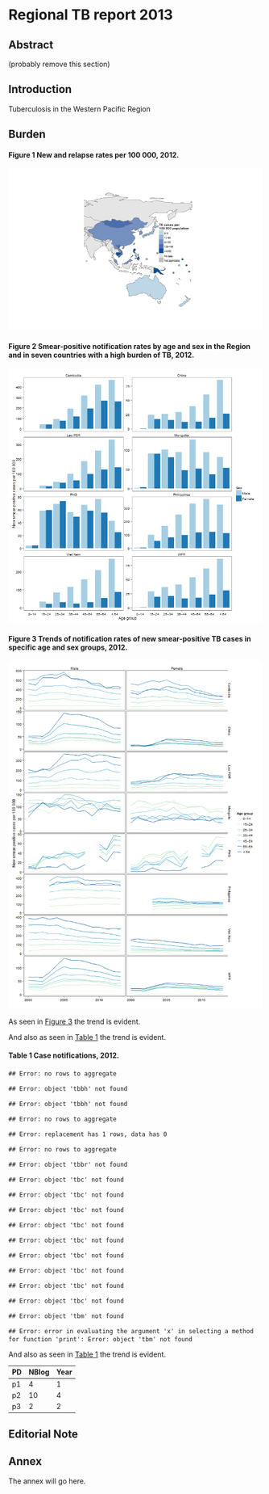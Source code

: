 



Regional TB report 2013
========================================================

Abstract 
--------------------------------------------------------
(probably remove this section)

Introduction
--------------------------------------------------------

Tuberculosis in the Western Pacific Region

Burden
--------------------------------------------------------




<a id="m.notif"></a> 
#### Figure 1 New and relapse rates per 100 000, 2012.
![plot of chunk m.notif](figure/m_notif.png) 






<a id="f.agesex.bar"></a> 
#### Figure 2 Smear-positive notification rates by age and sex in the Region and in seven countries with a high burden of TB, 2012.
![plot of chunk f.agesex.bar](figure/f_agesex_bar.png) 


<a id="f.agesex"></a> 
#### Figure 3 Trends of notification rates of new smear-positive TB cases in specific age and sex groups, 2012.
![plot of chunk f.agesex](figure/f_agesex.png) 


As seen in [Figure 3](#f.agesex) the trend is evident.




And also as seen in [Table 1](#t.notif) the trend is evident.

<a id="t.notif"></a> 
#### Table 1 Case notifications, 2012.

```
## Error: no rows to aggregate
```

```
## Error: object 'tbbh' not found
```

```
## Error: object 'tbbh' not found
```

```
## Error: no rows to aggregate
```

```
## Error: replacement has 1 rows, data has 0
```

```
## Error: no rows to aggregate
```

```
## Error: object 'tbbr' not found
```

```
## Error: object 'tbc' not found
```

```
## Error: object 'tbc' not found
```

```
## Error: object 'tbc' not found
```

```
## Error: object 'tbc' not found
```

```
## Error: object 'tbc' not found
```

```
## Error: object 'tbc' not found
```

```
## Error: object 'tbc' not found
```

```
## Error: object 'tbc' not found
```

```
## Error: object 'tbc' not found
```

```
## Error: object 'tbm' not found
```

```
## Error: error in evaluating the argument 'x' in selecting a method for function 'print': Error: object 'tbm' not found
```





And also as seen in [Table 1](#t.notif) the trend is evident.

<a id="t.blogPostDocs"></a> 



PD | NBlog | Year
--- | --- | ---
p1 |  4 | 1
p2 | 10 | 4
p3 |  2 | 2




Editorial Note
--------------------------------------------------------

Annex
--------------------------------------------------------

The annex will go here.
